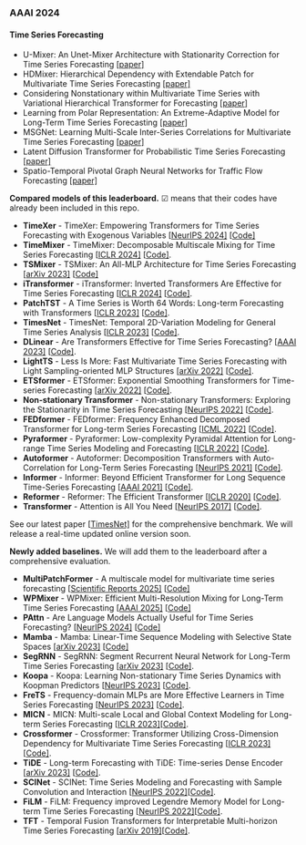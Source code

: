 ### AAAI 2024



#### Time Series Forecasting



- U-Mixer: An Unet-Mixer Architecture with Stationarity Correction for Time Series Forecasting [[paper\]](https://arxiv.org/abs/2401.02236)
- HDMixer: Hierarchical Dependency with Extendable Patch for Multivariate Time Series Forecasting [[paper\]](https://github.com/qingsongedu/awesome-AI-for-time-series-papers/blob/main)
- Considering Nonstationary within Multivariate Time Series with Variational Hierarchical Transformer for Forecasting [[paper\]](https://github.com/qingsongedu/awesome-AI-for-time-series-papers/blob/main)
- Learning from Polar Representation: An Extreme-Adaptive Model for Long-Term Time Series Forecasting [[paper\]](https://arxiv.org/abs/2312.08763)
- MSGNet: Learning Multi-Scale Inter-Series Correlations for Multivariate Time Series Forecasting [[paper\]](https://arxiv.org/abs/2401.00423)
- Latent Diffusion Transformer for Probabilistic Time Series Forecasting [[paper\]](https://github.com/qingsongedu/awesome-AI-for-time-series-papers/blob/main)
- Spatio-Temporal Pivotal Graph Neural Networks for Traffic Flow Forecasting [[paper\]](https://github.com/qingsongedu/awesome-AI-for-time-series-papers/blob/main)

**Compared models of this leaderboard.** ☑ means that their codes have already been included in this repo.

-  **TimeXer** - TimeXer: Empowering Transformers for Time Series Forecasting with Exogenous Variables [[NeurIPS 2024\]](https://arxiv.org/abs/2402.19072) [[Code\]](https://github.com/thuml/Time-Series-Library/blob/main/models/TimeXer.py)
-  **TimeMixer** - TimeMixer: Decomposable Multiscale Mixing for Time Series Forecasting [[ICLR 2024\]](https://openreview.net/pdf?id=7oLshfEIC2) [[Code\]](https://github.com/thuml/Time-Series-Library/blob/main/models/TimeMixer.py).
-  **TSMixer** - TSMixer: An All-MLP Architecture for Time Series Forecasting [[arXiv 2023\]](https://arxiv.org/pdf/2303.06053.pdf) [[Code\]](https://github.com/thuml/Time-Series-Library/blob/main/models/TSMixer.py)
-  **iTransformer** - iTransformer: Inverted Transformers Are Effective for Time Series Forecasting [[ICLR 2024\]](https://arxiv.org/abs/2310.06625) [[Code\]](https://github.com/thuml/Time-Series-Library/blob/main/models/iTransformer.py).
-  **PatchTST** - A Time Series is Worth 64 Words: Long-term Forecasting with Transformers [[ICLR 2023\]](https://openreview.net/pdf?id=Jbdc0vTOcol) [[Code\]](https://github.com/thuml/Time-Series-Library/blob/main/models/PatchTST.py).
-  **TimesNet** - TimesNet: Temporal 2D-Variation Modeling for General Time Series Analysis [[ICLR 2023\]](https://openreview.net/pdf?id=ju_Uqw384Oq) [[Code\]](https://github.com/thuml/Time-Series-Library/blob/main/models/TimesNet.py).
-  **DLinear** - Are Transformers Effective for Time Series Forecasting? [[AAAI 2023\]](https://arxiv.org/pdf/2205.13504.pdf) [[Code\]](https://github.com/thuml/Time-Series-Library/blob/main/models/DLinear.py).
-  **LightTS** - Less Is More: Fast Multivariate Time Series Forecasting with Light Sampling-oriented MLP Structures [[arXiv 2022\]](https://arxiv.org/abs/2207.01186) [[Code\]](https://github.com/thuml/Time-Series-Library/blob/main/models/LightTS.py).
-  **ETSformer** - ETSformer: Exponential Smoothing Transformers for Time-series Forecasting [[arXiv 2022\]](https://arxiv.org/abs/2202.01381) [[Code\]](https://github.com/thuml/Time-Series-Library/blob/main/models/ETSformer.py).
-  **Non-stationary Transformer** - Non-stationary Transformers: Exploring the Stationarity in Time Series Forecasting [[NeurIPS 2022\]](https://openreview.net/pdf?id=ucNDIDRNjjv) [[Code\]](https://github.com/thuml/Time-Series-Library/blob/main/models/Nonstationary_Transformer.py).
-  **FEDformer** - FEDformer: Frequency Enhanced Decomposed Transformer for Long-term Series Forecasting [[ICML 2022\]](https://proceedings.mlr.press/v162/zhou22g.html) [[Code\]](https://github.com/thuml/Time-Series-Library/blob/main/models/FEDformer.py).
-  **Pyraformer** - Pyraformer: Low-complexity Pyramidal Attention for Long-range Time Series Modeling and Forecasting [[ICLR 2022\]](https://openreview.net/pdf?id=0EXmFzUn5I) [[Code\]](https://github.com/thuml/Time-Series-Library/blob/main/models/Pyraformer.py).
-  **Autoformer** - Autoformer: Decomposition Transformers with Auto-Correlation for Long-Term Series Forecasting [[NeurIPS 2021\]](https://openreview.net/pdf?id=I55UqU-M11y) [[Code\]](https://github.com/thuml/Time-Series-Library/blob/main/models/Autoformer.py).
-  **Informer** - Informer: Beyond Efficient Transformer for Long Sequence Time-Series Forecasting [[AAAI 2021\]](https://ojs.aaai.org/index.php/AAAI/article/view/17325/17132) [[Code\]](https://github.com/thuml/Time-Series-Library/blob/main/models/Informer.py).
-  **Reformer** - Reformer: The Efficient Transformer [[ICLR 2020\]](https://openreview.net/forum?id=rkgNKkHtvB) [[Code\]](https://github.com/thuml/Time-Series-Library/blob/main/models/Reformer.py).
-  **Transformer** - Attention is All You Need [[NeurIPS 2017\]](https://proceedings.neurips.cc/paper/2017/file/3f5ee243547dee91fbd053c1c4a845aa-Paper.pdf) [[Code\]](https://github.com/thuml/Time-Series-Library/blob/main/models/Transformer.py).

See our latest paper [[TimesNet\]](https://arxiv.org/abs/2210.02186) for the comprehensive benchmark. We will release a real-time updated online version soon.

**Newly added baselines.** We will add them to the leaderboard after a comprehensive evaluation.

-  **MultiPatchFormer** - A multiscale model for multivariate time series forecasting [[Scientific Reports 2025\]](https://www.nature.com/articles/s41598-024-82417-4) [[Code\]](https://github.com/thuml/Time-Series-Library/blob/main/models/MultiPatchFormer.py)
-  **WPMixer** - WPMixer: Efficient Multi-Resolution Mixing for Long-Term Time Series Forecasting [[AAAI 2025\]](https://arxiv.org/abs/2412.17176) [[Code\]](https://github.com/thuml/Time-Series-Library/blob/main/models/WPMixer.py)
-  **PAttn** - Are Language Models Actually Useful for Time Series Forecasting? [[NeurIPS 2024\]](https://arxiv.org/pdf/2406.16964) [[Code\]](https://github.com/thuml/Time-Series-Library/blob/main/models/PAttn.py)
-  **Mamba** - Mamba: Linear-Time Sequence Modeling with Selective State Spaces [[arXiv 2023\]](https://arxiv.org/abs/2312.00752) [[Code\]](https://github.com/thuml/Time-Series-Library/blob/main/models/Mamba.py)
-  **SegRNN** - SegRNN: Segment Recurrent Neural Network for Long-Term Time Series Forecasting [[arXiv 2023\]](https://arxiv.org/abs/2308.11200.pdf) [[Code\]](https://github.com/thuml/Time-Series-Library/blob/main/models/SegRNN.py).
-  **Koopa** - Koopa: Learning Non-stationary Time Series Dynamics with Koopman Predictors [[NeurIPS 2023\]](https://arxiv.org/pdf/2305.18803.pdf) [[Code\]](https://github.com/thuml/Time-Series-Library/blob/main/models/Koopa.py).
-  **FreTS** - Frequency-domain MLPs are More Effective Learners in Time Series Forecasting [[NeurIPS 2023\]](https://arxiv.org/pdf/2311.06184.pdf) [[Code\]](https://github.com/thuml/Time-Series-Library/blob/main/models/FreTS.py).
-  **MICN** - MICN: Multi-scale Local and Global Context Modeling for Long-term Series Forecasting [[ICLR 2023\]](https://openreview.net/pdf?id=zt53IDUR1U)[[Code\]](https://github.com/thuml/Time-Series-Library/blob/main/models/MICN.py).
-  **Crossformer** - Crossformer: Transformer Utilizing Cross-Dimension Dependency for Multivariate Time Series Forecasting [[ICLR 2023\]](https://openreview.net/pdf?id=vSVLM2j9eie)[[Code\]](https://github.com/thuml/Time-Series-Library/blob/main/models/Crossformer.py).
-  **TiDE** - Long-term Forecasting with TiDE: Time-series Dense Encoder [[arXiv 2023\]](https://arxiv.org/pdf/2304.08424.pdf) [[Code\]](https://github.com/thuml/Time-Series-Library/blob/main/models/TiDE.py).
-  **SCINet** - SCINet: Time Series Modeling and Forecasting with Sample Convolution and Interaction [[NeurIPS 2022\]](https://openreview.net/pdf?id=AyajSjTAzmg)[[Code\]](https://github.com/thuml/Time-Series-Library/blob/main/models/SCINet.py).
-  **FiLM** - FiLM: Frequency improved Legendre Memory Model for Long-term Time Series Forecasting [[NeurIPS 2022\]](https://openreview.net/forum?id=zTQdHSQUQWc)[[Code\]](https://github.com/thuml/Time-Series-Library/blob/main/models/FiLM.py).
-  **TFT** - Temporal Fusion Transformers for Interpretable Multi-horizon Time Series Forecasting [[arXiv 2019\]](https://arxiv.org/abs/1912.09363)[[Code\]](https://github.com/thuml/Time-Series-Library/blob/main/models/TemporalFusionTransformer.py).

